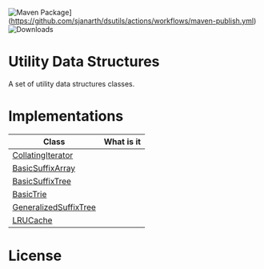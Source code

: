 ![Maven Package](https://github.com/sjanarth/dsutils/actions/workflows/maven-publish.yml/badge.svg)](https://github.com/sjanarth/dsutils/actions/workflows/maven-publish.yml)
![Downloads](https://img.shields.io/github/downloads/sjanarth/dsutils/total)

# Utility Data Structures
A set of utility data structures classes.

# Implementations
| Class         | What is it    | 
| ------------- |:-------------:|
| [CollatingIterator](https://htmlpreview.github.io/?http://raw.githubusercontent.com/sjanarth/dsutils/master/docs/com/sjanarth/dsutils/CollatingIterator.html)     | |
| [BasicSuffixArray](https://htmlpreview.github.io/?http://raw.githubusercontent.com/sjanarth/dsutils/master/docs/com/sjanarth/dsutils/BasicSuffixArray.html)     | |
| [BasicSuffixTree](https://htmlpreview.github.io/?http://raw.githubusercontent.com/sjanarth/dsutils/master/docs/com/sjanarth/dsutils/BasicSuffixTree.html)     | |
| [BasicTrie](https://htmlpreview.github.io/?http://raw.githubusercontent.com/sjanarth/dsutils/master/docs/com/sjanarth/dsutils/BasicTrie.html)     | |
| [GeneralizedSuffixTree](https://htmlpreview.github.io/?http://raw.githubusercontent.com/sjanarth/dsutils/master/docs/com/sjanarth/dsutils/GeneralizedSuffixTree.html)     | |
| [LRUCache](https://htmlpreview.github.io/?http://raw.githubusercontent.com/sjanarth/dsutils/master/docs/com/sjanarth/dsutils/LRUCache.html)     | |

# License
